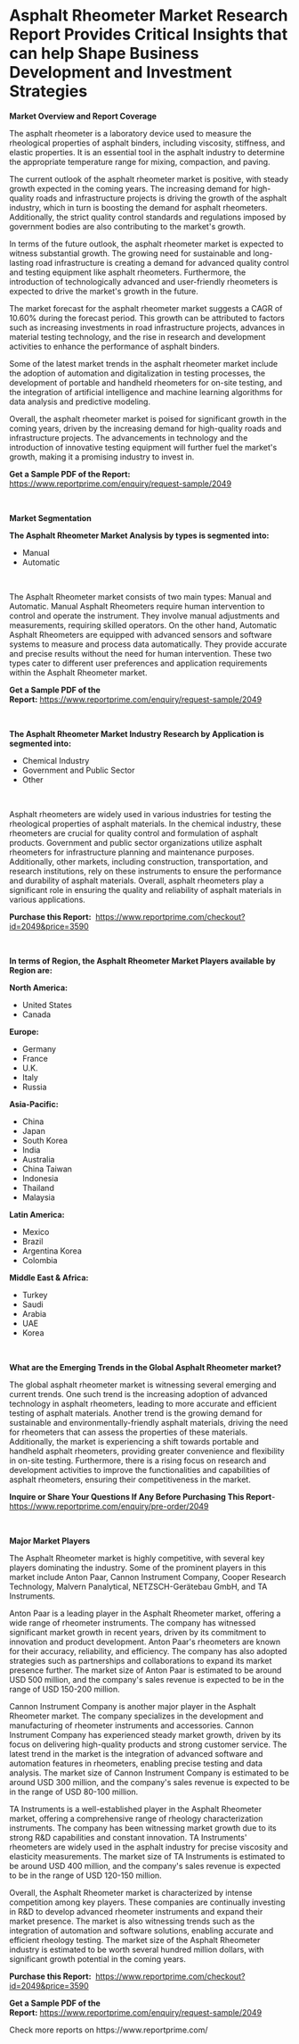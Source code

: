 <p><h1>Asphalt Rheometer Market Research Report Provides Critical Insights that can help Shape Business Development and Investment Strategies</h1></p><p><strong>Market Overview and Report Coverage</strong></p>
<p><p>The asphalt rheometer is a laboratory device used to measure the rheological properties of asphalt binders, including viscosity, stiffness, and elastic properties. It is an essential tool in the asphalt industry to determine the appropriate temperature range for mixing, compaction, and paving.</p><p>The current outlook of the asphalt rheometer market is positive, with steady growth expected in the coming years. The increasing demand for high-quality roads and infrastructure projects is driving the growth of the asphalt industry, which in turn is boosting the demand for asphalt rheometers. Additionally, the strict quality control standards and regulations imposed by government bodies are also contributing to the market's growth.</p><p>In terms of the future outlook, the asphalt rheometer market is expected to witness substantial growth. The growing need for sustainable and long-lasting road infrastructure is creating a demand for advanced quality control and testing equipment like asphalt rheometers. Furthermore, the introduction of technologically advanced and user-friendly rheometers is expected to drive the market's growth in the future.</p><p>The market forecast for the asphalt rheometer market suggests a CAGR of 10.60% during the forecast period. This growth can be attributed to factors such as increasing investments in road infrastructure projects, advances in material testing technology, and the rise in research and development activities to enhance the performance of asphalt binders.</p><p>Some of the latest market trends in the asphalt rheometer market include the adoption of automation and digitalization in testing processes, the development of portable and handheld rheometers for on-site testing, and the integration of artificial intelligence and machine learning algorithms for data analysis and predictive modeling.</p><p>Overall, the asphalt rheometer market is poised for significant growth in the coming years, driven by the increasing demand for high-quality roads and infrastructure projects. The advancements in technology and the introduction of innovative testing equipment will further fuel the market's growth, making it a promising industry to invest in.</p></p>
<p><strong>Get a Sample PDF of the Report:</strong> <a href="https://www.reportprime.com/enquiry/request-sample/2049">https://www.reportprime.com/enquiry/request-sample/2049</a></p>
<p>&nbsp;</p>
<p><strong>Market Segmentation</strong></p>
<p><strong>The Asphalt Rheometer Market Analysis by types is segmented into:</strong></p>
<p><ul><li>Manual</li><li>Automatic</li></ul></p>
<p>&nbsp;</p>
<p><p>The Asphalt Rheometer market consists of two main types: Manual and Automatic. Manual Asphalt Rheometers require human intervention to control and operate the instrument. They involve manual adjustments and measurements, requiring skilled operators. On the other hand, Automatic Asphalt Rheometers are equipped with advanced sensors and software systems to measure and process data automatically. They provide accurate and precise results without the need for human intervention. These two types cater to different user preferences and application requirements within the Asphalt Rheometer market.</p></p>
<p><strong>Get a Sample PDF of the Report:</strong>&nbsp;<a href="https://www.reportprime.com/enquiry/request-sample/2049">https://www.reportprime.com/enquiry/request-sample/2049</a></p>
<p>&nbsp;</p>
<p><strong>The Asphalt Rheometer Market Industry Research by Application is segmented into:</strong></p>
<p><ul><li>Chemical Industry</li><li>Government and Public Sector</li><li>Other</li></ul></p>
<p>&nbsp;</p>
<p><p>Asphalt rheometers are widely used in various industries for testing the rheological properties of asphalt materials. In the chemical industry, these rheometers are crucial for quality control and formulation of asphalt products. Government and public sector organizations utilize asphalt rheometers for infrastructure planning and maintenance purposes. Additionally, other markets, including construction, transportation, and research institutions, rely on these instruments to ensure the performance and durability of asphalt materials. Overall, asphalt rheometers play a significant role in ensuring the quality and reliability of asphalt materials in various applications.</p></p>
<p><strong>Purchase this Report:</strong>&nbsp; <a href="https://www.reportprime.com/checkout?id=2049&price=3590">https://www.reportprime.com/checkout?id=2049&price=3590</a></p>
<p>&nbsp;</p>
<p><strong>In terms of Region, the Asphalt Rheometer Market Players available by Region are:</strong></p>
<p>
    <p> <strong> North America: </strong>
        <ul>
            <li>United States</li>
            <li>Canada</li>
        </ul>
        </p> 
    <p> <strong> Europe: </strong>
        <ul>
            <li>Germany</li>
            <li>France</li>
            <li>U.K.</li>
            <li>Italy</li>
            <li>Russia</li>
        </ul>
        </p> 
    <p> <strong> Asia-Pacific: </strong>
        <ul>
            <li>China</li>
            <li>Japan</li>
            <li>South Korea</li>
            <li>India</li>
            <li>Australia</li>
            <li>China Taiwan</li>
            <li>Indonesia</li>
            <li>Thailand</li>
            <li>Malaysia</li>
        </ul>
        </p> 
    <p> <strong> Latin America: </strong>
        <ul>
            <li>Mexico</li>
            <li>Brazil</li>
            <li>Argentina Korea</li>
            <li>Colombia</li>
        </ul>
        </p> 
    <p> <strong> Middle East & Africa: </strong>
        <ul>
            <li>Turkey</li>
            <li>Saudi</li>
            <li>Arabia</li>
            <li>UAE</li>
            <li>Korea</li>
        </ul>
    </p>
    </p>
<p>&nbsp;</p>
<p><strong>What are the Emerging Trends in the Global Asphalt Rheometer market?</strong></p>
<p><p>The global asphalt rheometer market is witnessing several emerging and current trends. One such trend is the increasing adoption of advanced technology in asphalt rheometers, leading to more accurate and efficient testing of asphalt materials. Another trend is the growing demand for sustainable and environmentally-friendly asphalt materials, driving the need for rheometers that can assess the properties of these materials. Additionally, the market is experiencing a shift towards portable and handheld asphalt rheometers, providing greater convenience and flexibility in on-site testing. Furthermore, there is a rising focus on research and development activities to improve the functionalities and capabilities of asphalt rheometers, ensuring their competitiveness in the market.</p></p>
<p><strong>Inquire or Share Your Questions If Any Before Purchasing This Report</strong>- <a href="https://www.reportprime.com/enquiry/pre-order/2049">https://www.reportprime.com/enquiry/pre-order/2049</a></p>
<p>&nbsp;</p>
<p><strong>Major Market Players</strong></p>
<p><p>The Asphalt Rheometer market is highly competitive, with several key players dominating the industry. Some of the prominent players in this market include Anton Paar, Cannon Instrument Company, Cooper Research Technology, Malvern Panalytical, NETZSCH-Gerätebau GmbH, and TA Instruments.</p><p>Anton Paar is a leading player in the Asphalt Rheometer market, offering a wide range of rheometer instruments. The company has witnessed significant market growth in recent years, driven by its commitment to innovation and product development. Anton Paar's rheometers are known for their accuracy, reliability, and efficiency. The company has also adopted strategies such as partnerships and collaborations to expand its market presence further. The market size of Anton Paar is estimated to be around USD 500 million, and the company's sales revenue is expected to be in the range of USD 150-200 million.</p><p>Cannon Instrument Company is another major player in the Asphalt Rheometer market. The company specializes in the development and manufacturing of rheometer instruments and accessories. Cannon Instrument Company has experienced steady market growth, driven by its focus on delivering high-quality products and strong customer service. The latest trend in the market is the integration of advanced software and automation features in rheometers, enabling precise testing and data analysis. The market size of Cannon Instrument Company is estimated to be around USD 300 million, and the company's sales revenue is expected to be in the range of USD 80-100 million.</p><p>TA Instruments is a well-established player in the Asphalt Rheometer market, offering a comprehensive range of rheology characterization instruments. The company has been witnessing market growth due to its strong R&D capabilities and constant innovation. TA Instruments' rheometers are widely used in the asphalt industry for precise viscosity and elasticity measurements. The market size of TA Instruments is estimated to be around USD 400 million, and the company's sales revenue is expected to be in the range of USD 120-150 million.</p><p>Overall, the Asphalt Rheometer market is characterized by intense competition among key players. These companies are continually investing in R&D to develop advanced rheometer instruments and expand their market presence. The market is also witnessing trends such as the integration of automation and software solutions, enabling accurate and efficient rheology testing. The market size of the Asphalt Rheometer industry is estimated to be worth several hundred million dollars, with significant growth potential in the coming years.</p></p>
<p><strong>Purchase this Report:</strong>&nbsp;&nbsp;<a href="https://www.reportprime.com/checkout?id=2049&price=3590">https://www.reportprime.com/checkout?id=2049&price=3590</a></p>
<p></p>
<p><strong>Get a Sample PDF of the Report:</strong>&nbsp;<a href="https://www.reportprime.com/enquiry/request-sample/2049">https://www.reportprime.com/enquiry/request-sample/2049</a></p>
<p>Check more reports on https://www.reportprime.com/</p>